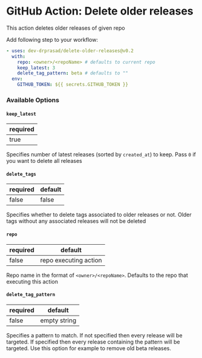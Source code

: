 # GitHub Action: Delete older releases

This action deletes older releases of given repo

Add following step to your workflow:

```yaml
- uses: dev-drprasad/delete-older-releases@v0.2
  with:
    repo: <owner>/<repoName> # defaults to current repo
    keep_latest: 3
    delete_tag_pattern: beta # defaults to ""
  env:
    GITHUB_TOKEN: ${{ secrets.GITHUB_TOKEN }}
```

### Available Options

#### `keep_latest`

| required |
| -------- |
| true     |

Specifies number of latest releases (sorted by `created_at`) to keep. Pass `0` if you want to delete all releases

#### `delete_tags`

| required | default |
| -------- | ------- |
| false    | false   |

Specifies whether to delete tags associated to older releases or not. Older tags without any associated releases will not be deleted

#### `repo`

| required | default               |
| -------- | --------------------- |
| false    | repo executing action |

Repo name in the format of `<owner>/<repoName>`. Defaults to the repo that executing this action

#### `delete_tag_pattern`

| required | default      |
| -------- | ------------ |
| false    | empty string |

Specifies a pattern to match. If not specified then every release will be targeted. If specified then every release containing the pattern will be targeted. Use this option for example to remove old beta releases.

